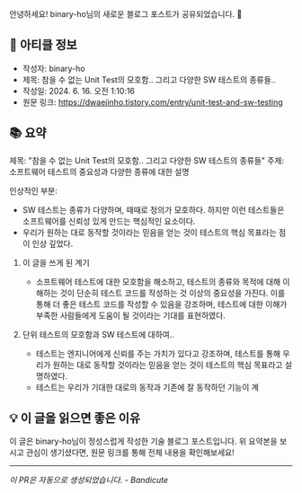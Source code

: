 안녕하세요! binary-ho님의 새로운 블로그 포스트가 공유되었습니다. 🎉

## 📝 아티클 정보

- 작성자: binary-ho
- 제목: 참을 수 없는 Unit Test의 모호함.. 그리고 다양한 SW 테스트의 종류들..
- 작성일: 2024. 6. 16. 오전 1:10:16
- 원문 링크: https://dwaejinho.tistory.com/entry/unit-test-and-sw-testing

## 📚 요약

제목: "참을 수 없는 Unit Test의 모호함.. 그리고 다양한 SW 테스트의 종류들"
주제: 소프트웨어 테스트의 중요성과 다양한 종류에 대한 설명

인상적인 부분:
- SW 테스트는 종류가 다양하며, 때때로 정의가 모호하다. 하지만 이런 테스트들은 소프트웨어를 신뢰성 있게 만드는 핵심적인 요소이다. 
- 우리가 원하는 대로 동작할 것이라는 믿음을 얻는 것이 테스트의 핵심 목표라는 점이 인상 깊었다.

1. 이 글을 쓰게 된 계기
   - 소프트웨어 테스트에 대한 모호함을 해소하고, 테스트의 종류와 목적에 대해 이해하는 것이 단순히 테스트 코드를 작성하는 것 이상의 중요성을 가진다. 이를 통해 더 좋은 테스트 코드를 작성할 수 있음을 강조하며, 테스트에 대한 이해가 부족한 사람들에게 도움이 될 것이라는 기대를 표현하였다.

2. 단위 테스트의 모호함과 SW 테스트에 대하여..
   - 테스트는 엔지니어에게 신뢰를 주는 가치가 있다고 강조하며, 테스트를 통해 우리가 원하는 대로 동작할 것이라는 믿음을 얻는 것이 테스트의 핵심 목표라고 설명하였다.
   - 테스트는 우리가 기대한 대로의 동작과 기존에 잘 동작하던 기능이 계

## 💡 이 글을 읽으면 좋은 이유

이 글은 binary-ho님이 정성스럽게 작성한 기술 블로그 포스트입니다.
위 요약본을 보시고 관심이 생기셨다면, 원문 링크를 통해 전체 내용을 확인해보세요!

---
*이 PR은 자동으로 생성되었습니다. - Bandicute*

